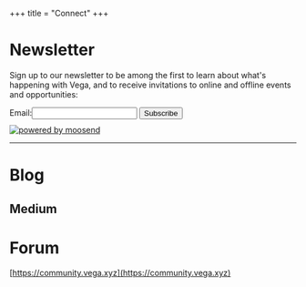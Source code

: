 +++
title = "Connect"
+++
# Newsletter
Sign up to our newsletter to be among the first to learn about what's happening with Vega, and to receive invitations to online and offline events and opportunities:
<form action="https://app.moosend.com/subscribe/593bee4b-17fe-4a01-beff-ba9c9ea8616e" method="post" id="ms-sub-form" target="_blank">
<div>
<label for="email">Email:</label><input type="email" name="ms-email" id="email" required />
<input type="submit" value="Subscribe" /><div style="margin-top: 10px;"><a href="//www.moosend.com/?utm_source=poweredby&utm_medium=forms&utm_campaign=vegaprotocol.moosend.com" target="_blank"><img alt="powered by moosend" src="//www.moosend.com/images/poweredby.png" /></a></div>
</div>
</form>


---

# Blog
Medium
---

# Forum
[https://community.vega.xyz](https://community.vega.xyz)
